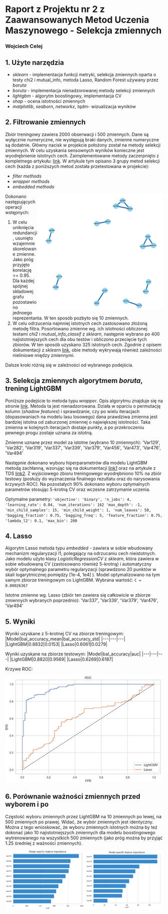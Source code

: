 # Raport z Projektu nr 2 z Zaawansowanych Metod Uczenia Maszynowego - Selekcja zmiennych
### Wojciech Celej

## 1. Użyte narzędzia

* *sklearn* - implementacja funkcji metryki, selekcja zmiennych oparta o testy chi2 i mutual_info, metoda Lasso, Random Forest używany przez *boruta*
* *boruta* - implementacja nienadzorowanej metody selekcji zmiennych
* *lightgbm* - algorytm boostingowy, implementacja CV
* *shap* - ocena istotności zmiennych
* *matplotlib*, *seaborn*, *networkx*, *tqdm*- wizualizacja wyników

## 2. Filtrowanie zmiennych

Zbiór treningowy zawiera 2000 obserwacji i 500 zmiennych. Dane są wyłącznie numeryczne, nie występują braki danych, zmienne numeryczne są dodatnie. Główny nacisk w projekcie położony został na metody selekcji zmiennych. W celu uzyskania sensownych wyników konieczne jest wyodrębnienie istotnych cech. Zaimplementowane metody zaczerpnięto z kompletnego artykułu: [link](https://www.analyticsvidhya.com/blog/2016/12/introduction-to-feature-selection-methods-with-an-example-or-how-to-select-the-right-variables/). W artykule tym opisano 3 grupy metod selekcji cech (każda z poniższych metod została przetestowana w projekcie):

  * *filter methods*
  * *wrapper methods*
  * *embedded methods*

<img src="correlated.png" alt="corr" width="400" align="right"/>

Dokonano następujących operacji wstępnych:

1.  W celu uniknięcia redundancji, usunięto wzajemnie skorelowane zmienne. Jako próg przyjęto korelację >= 0.95. Dla każdej spójnej składowej grafu pozostawiono jednoego reprezentanta. W ten sposób pozbyto się 10 zmiennych.
2.  W celu odrzucenia najmniej istotnych cech zastosowano złożoną metodę filtra. Posortowano zmienne wg. ich istotności obliczonej testami *chi2* i *mutual_info_classif* z *sklearn*, następnie wybrano po 400 najistotniejszych cech dla obu testów i obliczono przecięcie tych zbiorów. W ten sposób uzyskano 325 istotnych cech. Zgodnie z opisem dokumentacji z *sklearn* [link](https://scikit-learn.org/stable/modules/feature_selection.html), obie metody wykrywają również zależności nieliniowe między zmiennymi.

Dalsze kroki różnią się w zależności od wybranego podejścia.

## 3. Selekcja zmiennych algorytmem *boruta*, trening LightGBM

Poniższe podejście to metoda typu *wrapper*.
Opis algorytmu znajduje się na stronie [link](http://danielhomola.com/2015/05/08/borutapy-an-all-relevant-feature-selection-method/). Metoda ta jest nienadzorowana. Działa w oparciu o permutację kolumn (*shadow features*) i sprawdzanie, czy po wielu iteracjach (dopasowaniach na modelu lasu losowego) dana prawdziwa zmienna jest bardziej istotna od zaburzonej zmiennej o największej istotności. Taka zmienna w kolejnych iteracjach dostaje punkty, a po przekroczeniu pewnego progu zostaje uznana za istotną.

Zmienne uznane przez model za istotne (wybrano 10 zmiennych): 'Var129', 'Var282', 'Var319', 'Var337', 'Var339', 'Var379', 'Var456', 'Var473', 'Var476', 'Var494'

Następnie dokonano wyboru hiperparametrów dla modelu LightGBM metodą zachłanną, wzorując się na dokumentacji [link1](https://lightgbm.readthedocs.io/en/latest/Parameters-Tuning.html#) oraz na artykule z TDS [link2](https://towardsdatascience.com/https-medium-com-talperetz24-mastering-the-new-generation-of-gradient-boosting-db04062a7ea2). Z wyjściowego zbioru treningowego wyodrębniono 10% na zbiór testowy (posłuży do wyznaczenia finalnego rezultatu oraz do narysowania krzywych ROC). Na pozostałych 90% dokonano wyboru optymalnych parametrów stosując 5-krotną CV oraz wczesne zatrzymanie uczenia.

Optymalne parametry:
`
    'objective': 'binary',
    'n_jobs': 4,
    'learning_rate': 0.04,
    'num_iterations': 162
    'max_depth': -1,
    'min_child_samples': 15,
    'min_child_weight': 1,
    'num_leaves': 50,
    'bagging_fraction': 0.75,
    'bagging_freq': 5,
    'feature_fraction': 0.75,
    'lambda_l2': 0.1,
    'max_bin': 200
`
## 4. Lasso

Algorytm Lasso metoda typu *embedded* - zawiera w sobie wbudowany mechanizm regularyzacji l1, polegający na odrzucaniu cech nieistotnych. Jako modelu użyto klasy *LogisticRegressionCV* z *sklearn*, która zawiera w sobie wbudowaną CV (zastosowano również 5-krotną) i automatyczny wybór optymalnego parametru regularyzacji (sprawdzono 20 punktów w skali logarytmicznej pomiędzy [1e-4, 1e4] ). Model optymalizowano na tym samym zbiorze treningowym co LightGBM. Wybrana wartość: `C = 0.00026367`

Istotne zmienne wg. Lasso (zbiór ten zawiera się całkowicie w zbiorze zmiennych wybranych poprzednio): 'Var337', 'Var339', 'Var379', 'Var476', 'Var494'

## 5. Wyniki

Wyniki uzyskane z 5-krotnej CV na zbiorze treningowym:
|Model|bal_accuracy_mean|bal_accuracy_std|
|---|---|---|
|LightGBM|0.8832|0.0153|
|Lasso|0.6061|0.0279|

Wyniki uzyskane na zbiorze testowym:
|Model|bal_accuracy|auc|
|---|---|---|
|LightGBM|0.8820|0.9569|
|Lasso|0.6269|0.6187|

Krzywe ROC:

![](roc_curve.png)

## 6. Porównanie ważności zmiennych przed wyborem i po

Częstość wyboru zmiennych przez LightGBM na 10 zmiennych po lewej, na 500 zmiennych po prawej. Widać, że wybór zmiennych jest identyczny. Można z tego wnioskować, że wyboru zmiennych istotnych można by też dokonać jako 10 najistotniejszych zmiennych dla modelu boostingowego wytrenowanego na wszystkich 500 zmiennych (jako próg można by przyjąć 1.25 średniej z ważności zmiennych).

<img src="model_fi_1.png" alt="corr" style="width:50%" align="left"/>
<img src="model_fi_2.png" alt="corr" style="width:50%" align="right"/>
